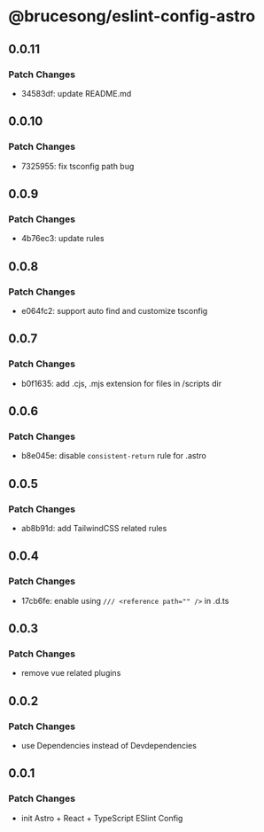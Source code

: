 # @brucesong/eslint-config-astro

## 0.0.11

### Patch Changes

- 34583df: update README.md

## 0.0.10

### Patch Changes

- 7325955: fix tsconfig path bug

## 0.0.9

### Patch Changes

- 4b76ec3: update rules

## 0.0.8

### Patch Changes

- e064fc2: support auto find and customize tsconfig

## 0.0.7

### Patch Changes

- b0f1635: add .cjs, .mjs extension for files in /scripts dir

## 0.0.6

### Patch Changes

- b8e045e: disable `consistent-return` rule for .astro

## 0.0.5

### Patch Changes

- ab8b91d: add TailwindCSS related rules

## 0.0.4

### Patch Changes

- 17cb6fe: enable using `/// <reference path="" />` in .d.ts

## 0.0.3

### Patch Changes

- remove vue related plugins

## 0.0.2

### Patch Changes

- use Dependencies instead of Devdependencies

## 0.0.1

### Patch Changes

- init Astro + React + TypeScript ESlint Config
